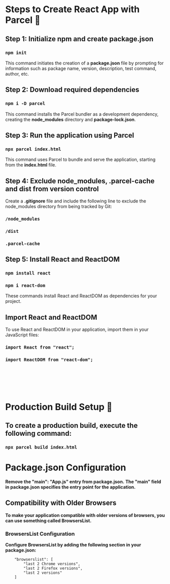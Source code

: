


<h1>Steps to Create React App with Parcel 🚀</h1>
<h2>Step 1: Initialize npm and create package.json</h2>
<h3><code>npm init</code></h3>
<p>This command initiates the creation of a <b>package.json</b> file by prompting for information such as package name, version, description, test command, author, etc.</p>

<h2>Step 2: Download required dependencies</h2>
<h3><code>npm i -D parcel</code></h3>
<p>This command installs the Parcel bundler as a development dependency, creating the <b>node_modules</b> directory and <b>package-lock.json</b>.</p>

<h2>Step 3: Run the application using Parcel</h2>
<h3><code>npx parcel index.html</code></h3>
<p>This command uses Parcel to bundle and serve the application, starting from the <b>index.html</b> file.</p>

<h2>Step 4: Exclude node_modules, .parcel-cache and dist from version control</h2>
<p>Create a <b>.gitignore</b> file and include the following line to exclude the node_modules directory from being tracked by Git:</p>
<h3><code>/node_modules</code></h3>
<h3><code>/dist</code></h3>
<h3><code>.parcel-cache</code></h3>

<h2>Step 5: Install React and ReactDOM</h2>
<h3><code>npm install react</code></h3>
<h3><code>npm i react-dom</code></h3>
<p>These commands install React and ReactDOM as dependencies for your project.</p>


<h2>Import React and ReactDOM</h2>
<p>To use React and ReactDOM in your application, import them in your JavaScript files:</p>
<h3><code>import React from "react";</code></h3>
<h3><code>import ReactDOM from "react-dom";</code></h3>

</br>
</br>
</br>
</br>

<h1>Production Build Setup 🚀</h1>

<h2>To create a production build, execute the following command:</h2>
<h3><code>npx parcel build index.html</code></h3>

<h1>Package.json Configuration</h1>
<b>Remove the "main": "App.js" entry from package.json.</b>
<b>The "main" field in package.json specifies the entry point for the application.</b>

<h2>Compatibility with Older Browsers</h2>
<b>To make your application compatible with older versions of browsers, you can use something called BrowsersList.</b>

<h3>BrowsersList Configuration</h3>
<b>Configure BrowsersList by adding the following section in your package.json:</b></br>
<code>
    "browserslist": [
        "last 2 Chrome versions",
        "last 2 Firefox versions",
        "last 2 versions"
    ]
</code>



